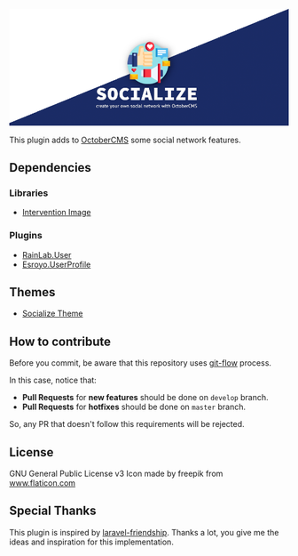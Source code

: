 ![Socialize Plugin](./assets/images/socialize-cover.png)

This plugin adds to [OctoberCMS](https://octobercms.com) some social network features.

## Dependencies

### Libraries

- [Intervention Image](http://image.intervention.io/)

### Plugins

- [RainLab.User](https://github.com/rainlab/user-plugin)
- [Esroyo.UserProfile](https://github.com/esroyo/oc-userprofile-plugin)

## Themes

- [Socialize Theme](https://github.com/rluders/oc-socialize-theme)


## How to contribute

Before you commit, be aware that this repository uses [git-flow](https://danielkummer.github.io/git-flow-cheatsheet/) process.

In this case, notice that:

- **Pull Requests** for **new features** should be done on `develop` branch.
- **Pull Requests** for **hotfixes** should be done on `master` branch.

So, any PR that doesn't follow this requirements will be rejected.

## License

GNU General Public License v3
Icon made by freepik from www.flaticon.com

## Special Thanks

This plugin is inspired by [laravel-friendship](https://github.com/hootlex/laravel-friendships).
Thanks a lot, you give me the ideas and inspiration for this implementation.

